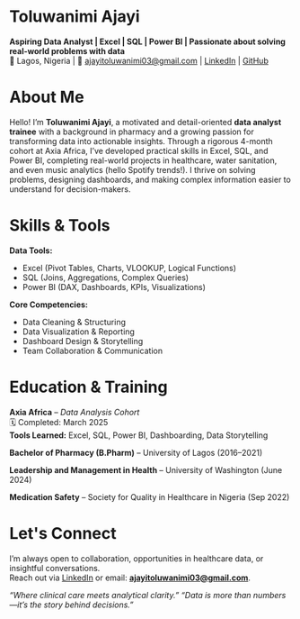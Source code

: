 # Toluwanimi Ajayi

**Aspiring Data Analyst | Excel | SQL | Power BI | Passionate about solving real-world problems with data**  
📍 Lagos, Nigeria | 📧 ajayitoluwanimi03@gmail.com | [LinkedIn](https://www.linkedin.com/in/toluwanimi-ajayi-m) | [GitHub](https://github.com/your-username)

# About Me

Hello! I’m **Toluwanimi Ajayi**, a motivated and detail-oriented **data analyst trainee** with a background in pharmacy and a growing passion for transforming data into actionable insights.
Through a rigorous 4-month cohort at Axia Africa, I’ve developed practical skills in Excel, SQL, and Power BI, completing real-world projects in healthcare, water sanitation, and even music analytics (hello Spotify trends!). I thrive on solving problems, designing dashboards, and making complex information easier to understand for decision-makers.

# Skills & Tools

**Data Tools:**  
- Excel (Pivot Tables, Charts, VLOOKUP, Logical Functions)  
- SQL (Joins, Aggregations, Complex Queries)  
- Power BI (DAX, Dashboards, KPIs, Visualizations)

**Core Competencies:**  
- Data Cleaning & Structuring  
- Data Visualization & Reporting  
- Dashboard Design & Storytelling  
- Team Collaboration & Communication

# Education & Training

**Axia Africa** – *Data Analysis Cohort*  
🗓️ Completed: March 2025  
**Tools Learned:** Excel, SQL, Power BI, Dashboarding, Data Storytelling

**Bachelor of Pharmacy (B.Pharm)** – University of Lagos (2016–2021)

**Leadership and Management in Health** – University of Washington (June 2024)

**Medication Safety** – Society for Quality in Healthcare in Nigeria (Sep 2022)

# Let's Connect

I’m always open to collaboration, opportunities in healthcare data, or insightful conversations.  
Reach out via [LinkedIn](https://www.linkedin.com/in/toluwanimi-ajayi-m) or email: **ajayitoluwanimi03@gmail.com**.

_“Where clinical care meets analytical clarity.” 
_“Data is more than numbers—it’s the story behind decisions.”__

